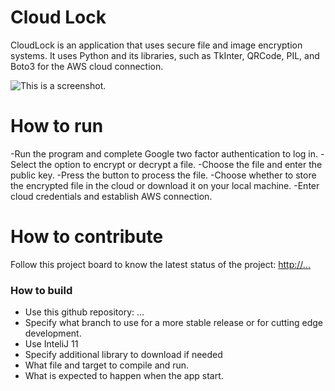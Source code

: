 # Cloud Lock
CloudLock is an application that uses secure file and image encryption systems. It uses Python and its libraries, such as TkInter, QRCode, PIL, and Boto3 for the AWS cloud connection.

![This is a screenshot.](images.png)
# How to run
 -Run the program and complete Google two factor authentication to log in.
 -Select the option to encrypt or decrypt a file.
 -Choose the file and enter the public key.
 -Press the button to process the file.
 -Choose whether to store the encrypted file in the cloud or download it on your local machine.
 -Enter cloud credentials and establish AWS connection.

# How to contribute
Follow this project board to know the latest status of the project: [http://...]([http://...])  

### How to build
- Use this github repository: ... 
- Specify what branch to use for a more stable release or for cutting edge development.  
- Use InteliJ 11
- Specify additional library to download if needed 
- What file and target to compile and run. 
- What is expected to happen when the app start. 
